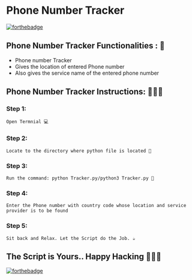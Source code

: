 # <b>Phone Number Tracker</b>

[![forthebadge](https://forthebadge.com/images/badges/made-with-python.svg)](https://forthebadge.com)

## Phone Number Tracker Functionalities : 🚀

- Phone number Tracker
- Gives the location of entered Phone number
- Also gives the service name of the entered phone number

## Phone Number Tracker Instructions: 👨🏻‍💻

### Step 1:

    Open Termnial 💻

### Step 2:

    Locate to the directory where python file is located 📂

### Step 3:

    Run the command: python Tracker.py/python3 Tracker.py 🧐

### Step 4:

    Enter the Phone number with country code whose location and service provider is to be found

### Step 5:

    Sit back and Relax. Let the Script do the Job. ☕

## The Script is Yours.. Happy Hacking 👨🏻‍💻

[![forthebadge](https://forthebadge.com/images/badges/built-with-love.svg)](https://forthebadge.com)
